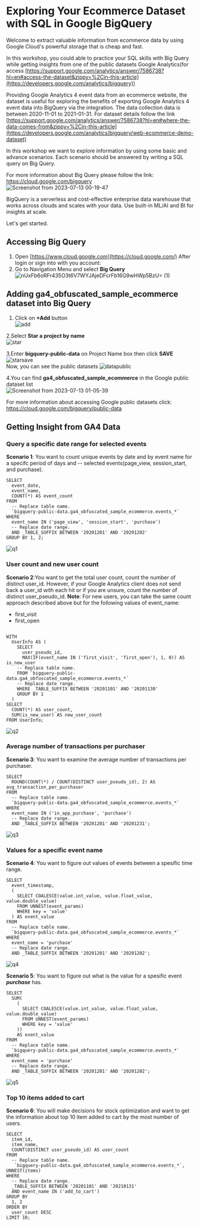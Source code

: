 # Exploring Your Ecommerce Dataset with SQL in Google BigQuery

Welcome to extract valuable information from ecommerce data by using Google Cloud's powerful storage that is cheap and fast. 

In this workshop, you could able to practice your SQL skills with Big Query while getting insights from one of the public datasets Google Analytics(for access [https://support.google.com/analytics/answer/7586738?hl=en#access-the-dataset&zippy=%2Cin-this-article](https://developers.google.com/analytics/bigquery))

Providing Google Analytics 4 event data from an ecommerce website, the dataset is useful for exploring the benefits of exporting Google Analytics 4 event data into BigQuery via the integration. The data collection data is between 2020-11-01 to 2021-01-31. For dataset details follow the link [https://support.google.com/analytics/answer/7586738?hl=en#where-the-data-comes-from&zippy=%2Cin-this-article](https://developers.google.com/analytics/bigquery/web-ecommerce-demo-dataset)

In this workshop we want to explore information by using some basic and advance scenarios. Each scenario should be answered by writing a SQL query on Big Query.

For more information about Big Query please follow the link: https://cloud.google.com/bigquery
![Screenshot from 2023-07-13 00-19-47](https://github.com/ngchub/Google-Cloud-Workshops/assets/28653377/5fdfe449-5a1e-4f69-bb8a-13f4ca6fd3e5)

BigQuery is a serverless and cost-effective enterprise data warehouse that works across clouds and scales with your data. Use built-in ML/AI and BI for insights at scale. 

Let's get started.

## Accessing Big Query

1. Open [https://www.cloud.google.com](https://cloud.google.com/)
After login or sign into with you account:
2. Go to Navigation Menu and select **Big Query** ![nUxFb6oRFr435O3t6V7WYJAjeDFcrFb16G9wHWp5BzU= (1)](https://github.com/ngchub/Google-Cloud-Workshops/assets/28653377/ddcbec06-67a4-4f12-9167-3fe6472eb2fd)

## Adding ga4_obfuscated_sample_ecommerce dataset into Big Query

1. Click on **+Add** button<br/>
![add](https://github.com/ngchub/Google-Cloud-Workshops/assets/28653377/0a2d7c28-3bb5-4202-84a7-9ffe449505db)<br/>

2.Select **Star a project by name** <br/>
![star](https://github.com/ngchub/Google-Cloud-Workshops/assets/28653377/7fe0f98a-5982-405b-86ed-9e9ba5659464)<br/>

3.Enter **bigquery-public-data** on Project Name box then click **SAVE**<br/>
![starsave](https://github.com/ngchub/Google-Cloud-Workshops/assets/28653377/68c6be98-a122-4db0-bc59-476d3bb04124)<br/>
Now, you can see the public datasets
![datapublic](https://github.com/ngchub/Google-Cloud-Workshops/assets/28653377/d382ef14-f0fd-411a-a24c-123f40745050)<br/>

4.You can find **ga4_obfuscated_sample_ecommerce** in the Google public dataset list<br/>
![Screenshot from 2023-07-13 01-05-39](https://github.com/ngchub/Google-Cloud-Workshops/assets/28653377/5333a94a-3507-4b80-b57f-b8a181ee43cd)<br/>

For more information about accessing Google public datasets click: https://cloud.google.com/bigquery/public-data

## Getting Insight from GA4 Data


### Query a specific date range for selected events

**Scenario 1**: You want to count unique events by date and by event name for a specifc period of days and
-- selected events(page_view, session_start, and purchase).

```console
SELECT
  event_date,
  event_name,
  COUNT(*) AS event_count
FROM
  -- Replace table name.
  `bigquery-public-data.ga4_obfuscated_sample_ecommerce.events_*`
WHERE
  event_name IN ('page_view', 'session_start', 'purchase')
  -- Replace date range.
  AND _TABLE_SUFFIX BETWEEN '20201201' AND '20201202'
GROUP BY 1, 2;
```

![q1](https://github.com/ngchub/Google-Cloud-Workshops/assets/28653377/1a6cb855-847a-4b65-87ed-d0ec74e61525)

### User count and new user count

**Scenario 2**:You want to get the total user count, count the number of distinct user_id. However, if your Google Analytics client does not send back a user_id with each hit or if you are unsure, count the number of distinct user_pseudo_id.
**Note**: For new users, you can take the same count approach described above but for the following values of event_name:
  - first_visit
  - first_open

```console

WITH
  UserInfo AS (
    SELECT
      user_pseudo_id,
      MAX(IF(event_name IN ('first_visit', 'first_open'), 1, 0)) AS is_new_user
    -- Replace table name.
    FROM `bigquery-public-data.ga4_obfuscated_sample_ecommerce.events_*`
    -- Replace date range.
    WHERE _TABLE_SUFFIX BETWEEN '20201101' AND '20201130'
    GROUP BY 1
  )
SELECT
  COUNT(*) AS user_count,
  SUM(is_new_user) AS new_user_count
FROM UserInfo;
```

![q2](https://github.com/ngchub/Google-Cloud-Workshops/assets/28653377/440f20e4-f110-4261-85f3-560866c5abdc)

### Average number of transactions per purchaser

**Scenario 3**: You want to examine the average number of transactions per purchaser.

```console
SELECT
  ROUND(COUNT(*) / COUNT(DISTINCT user_pseudo_id), 2) AS avg_transaction_per_purchaser
FROM
  -- Replace table name.
  `bigquery-public-data.ga4_obfuscated_sample_ecommerce.events_*`
WHERE
  event_name IN ('in_app_purchase', 'purchase')
  -- Replace date range.
  AND _TABLE_SUFFIX BETWEEN '20201201' AND '20201231';
```
![q3](https://github.com/ngchub/Google-Cloud-Workshops/assets/28653377/76dfc18d-7718-4468-806e-5f73c80b0841)

### Values for a specific event name

**Scenario 4**: You want to figure out values of events between a spesific time range.

```console
SELECT
  event_timestamp,
  (
    SELECT COALESCE(value.int_value, value.float_value, value.double_value)
    FROM UNNEST(event_params)
    WHERE key = 'value'
  ) AS event_value
FROM
  -- Replace table name.
  `bigquery-public-data.ga4_obfuscated_sample_ecommerce.events_*`
WHERE
  event_name = 'purchase'
  -- Replace date range.
  AND _TABLE_SUFFIX BETWEEN '20201201' AND '20201202';
```

![q4](https://github.com/ngchub/Google-Cloud-Workshops/assets/28653377/50ef5453-1aee-4ec0-9c9c-58b1c35f1efe)

**Scenario 5**: You want to figure out what is the value for a spesific event ***purchase*** has.

```console
SELECT
  SUM(
    (
      SELECT COALESCE(value.int_value, value.float_value, value.double_value)
      FROM UNNEST(event_params)
      WHERE key = 'value'
    ))
    AS event_value
FROM
  -- Replace table name.
  `bigquery-public-data.ga4_obfuscated_sample_ecommerce.events_*`
WHERE
  event_name = 'purchase'
  -- Replace date range.
  AND _TABLE_SUFFIX BETWEEN '20201201' AND '20201202';
```

![q5](https://github.com/ngchub/Google-Cloud-Workshops/assets/28653377/57e2dee9-1609-4456-ad1d-1144f7d6975c)


### Top 10 items added to cart

**Scenario 6**: You will make decisions for stock optimization and want to get the information about top 10 item added to cart by the most number of users.

```console
SELECT
  item_id,
  item_name,
  COUNT(DISTINCT user_pseudo_id) AS user_count
FROM
  -- Replace table name.
   `bigquery-public-data.ga4_obfuscated_sample_ecommerce.events_*`, UNNEST(items)
WHERE
  -- Replace date range.
  _TABLE_SUFFIX BETWEEN '20201101' AND '20210131'
  AND event_name IN ('add_to_cart')
GROUP BY
  1, 2
ORDER BY
  user_count DESC
LIMIT 10;
```

